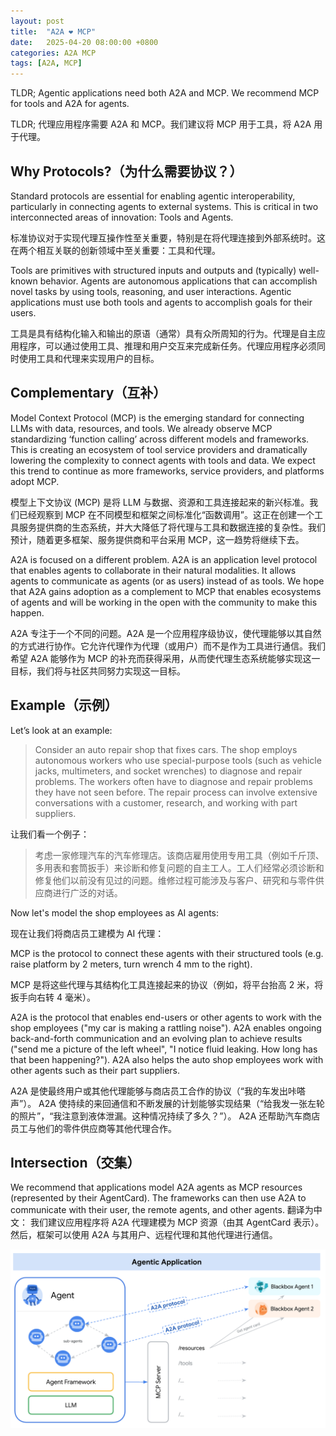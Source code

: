 ```yaml
---
layout: post
title:  "A2A ❤️ MCP"
date:   2025-04-20 08:00:00 +0800
categories: A2A MCP
tags: [A2A, MCP]
---
```


TLDR; Agentic applications need both A2A and MCP. We recommend MCP for tools and A2A for agents.

TLDR; 代理应用程序需要 A2A 和 MCP。我们建议将 MCP 用于工具，将 A2A 用于代理。


## Why Protocols?（为什么需要协议？）

Standard protocols are essential for enabling agentic interoperability, particularly in connecting agents to external systems. This is critical in two interconnected areas of innovation: Tools and Agents.

标准协议对于实现代理互操作性至关重要，特别是在将代理连接到外部系统时。这在两个相互关联的创新领域中至关重要：工具和代理。

Tools are primitives with structured inputs and outputs and (typically) well-known behavior. Agents are autonomous applications that can accomplish novel tasks by using tools, reasoning, and user interactions. Agentic applications must use both tools and agents to accomplish goals for their users.

工具是具有结构化输入和输出的原语（通常）具有众所周知的行为。代理是自主应用程序，可以通过使用工具、推理和用户交互来完成新任务。代理应用程序必须同时使用工具和代理来实现用户的目标。

## Complementary（互补）

Model Context Protocol (MCP) is the emerging standard for connecting LLMs with data, resources, and tools. We already observe MCP standardizing ‘function calling’ across different models and frameworks. This is creating an ecosystem of tool service providers and dramatically lowering the complexity to connect agents with tools and data. We expect this trend to continue as more frameworks, service providers, and platforms adopt MCP.

模型上下文协议 (MCP) 是将 LLM 与数据、资源和工具连接起来的新兴标准。我们已经观察到 MCP 在不同模型和框架之间标准化“函数调用”。这正在创建一个工具服务提供商的生态系统，并大大降低了将代理与工具和数据连接的复杂性。我们预计，随着更多框架、服务提供商和平台采用 MCP，这一趋势将继续下去。

A2A is focused on a different problem. A2A is an application level protocol that enables agents to collaborate in their natural modalities. It allows agents to communicate as agents (or as users) instead of as tools. We hope that A2A gains adoption as a complement to MCP that enables ecosystems of agents and will be working in the open with the community to make this happen.

A2A 专注于一个不同的问题。A2A 是一个应用程序级协议，使代理能够以其自然的方式进行协作。它允许代理作为代理（或用户）而不是作为工具进行通信。我们希望 A2A 能够作为 MCP 的补充而获得采用，从而使代理生态系统能够实现这一目标，我们将与社区共同努力实现这一目标。


## Example（示例）

Let’s look at an example:

> Consider an auto repair shop that fixes cars. The shop employs autonomous workers who use special-purpose tools (such as vehicle jacks, multimeters, and socket wrenches) to diagnose and repair problems. The workers often have to diagnose and repair problems they have not seen before. The repair process can involve extensive conversations with a customer, research, and working with part suppliers.

让我们看一个例子：

> 考虑一家修理汽车的汽车修理店。该商店雇用使用专用工具（例如千斤顶、多用表和套筒扳手）来诊断和修复问题的自主工人。工人们经常必须诊断和修复他们以前没有见过的问题。维修过程可能涉及与客户、研究和与零件供应商进行广泛的对话。

Now let's model the shop employees as AI agents:

现在让我们将商店员工建模为 AI 代理：

MCP is the protocol to connect these agents with their structured tools (e.g. raise platform by 2 meters, turn wrench 4 mm to the right).

MCP 是将这些代理与其结构化工具连接起来的协议（例如，将平台抬高 2 米，将扳手向右转 4 毫米）。

A2A is the protocol that enables end-users or other agents to work with the shop employees ("my car is making a rattling noise"). A2A enables ongoing back-and-forth communication and an evolving plan to achieve results ("send me a picture of the left wheel", "I notice fluid leaking. How long has that been happening?"). A2A also helps the auto shop employees work with other agents such as their part suppliers.

A2A 是使最终用户或其他代理能够与商店员工合作的协议（“我的车发出咔嗒声”）。 A2A 使持续的来回通信和不断发展的计划能够实现结果（“给我发一张左轮的照片”，“我注意到液体泄漏。这种情况持续了多久？”）。 A2A 还帮助汽车商店员工与他们的零件供应商等其他代理合作。


## Intersection（交集）

We recommend that applications model A2A agents as MCP resources (represented by their AgentCard). The frameworks can then use A2A to communicate with their user, the remote agents, and other agents.
翻译为中文：
我们建议应用程序将 A2A 代理建模为 MCP 资源（由其 AgentCard 表示）。 然后，框架可以使用 A2A 与其用户、远程代理和其他代理进行通信。

![](/images/2025/A2A/a2a_mcp.png)
